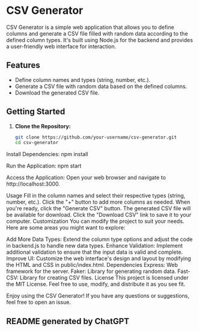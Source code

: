 # CSV Generator

CSV Generator is a simple web application that allows you to define columns and generate a CSV file filled with random data according to the defined column types. It's built using Node.js for the backend and provides a user-friendly web interface for interaction.

## Features

- Define column names and types (string, number, etc.).
- Generate a CSV file with random data based on the defined columns.
- Download the generated CSV file.

## Getting Started

1. **Clone the Repository:**
   ```bash
   git clone https://github.com/your-username/csv-generator.git
   cd csv-generator

Install Dependencies:
    npm install

Run the Application:
    npm start

Access the Application:
Open your web browser and navigate to http://localhost:3000.

Usage
Fill in the column names and select their respective types (string, number, etc.).
Click the "+" button to add more columns as needed.
When you're ready, click the "Generate CSV" button.
The generated CSV file will be available for download. Click the "Download CSV" link to save it to your computer.
Customization
You can modify the project to suit your needs. Here are some areas you might want to explore:

Add More Data Types: Extend the column type options and adjust the code in backend.js to handle new data types.
Enhance Validation: Implement additional validation to ensure that the input data is valid and complete.
Improve UI: Customize the web interface's design and layout by modifying the HTML and CSS in public/index.html.
Dependencies
Express: Web framework for the server.
Faker: Library for generating random data.
Fast-CSV: Library for creating CSV files.
License
This project is licensed under the MIT License. Feel free to use, modify, and distribute it as you see fit.

Enjoy using the CSV Generator! If you have any questions or suggestions, feel free to open an issue.

## README generated by ChatGPT